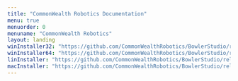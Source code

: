 ```yaml
---
title: "CommonWealth Robotics Documentation"
menu: true
menuorder: 0
menuname: "CommonWealth Robotics"
layout: landing
winInstaller32: "https://github.com/CommonWealthRobotics/BowlerStudio/releases/download/0.23.0/Windows-32-BowlerStudio-0.23.0.exe"
winInstaller64: "https://github.com/CommonWealthRobotics/BowlerStudio/releases/download/0.23.0/Windows-64-BowlerStudio-0.23.0.exe"
linInstaller: "https://github.com/CommonWealthRobotics/BowlerStudio/releases/download/0.23.0/Ubuntu-BowlerStudio-0.23.0.deb"
macInstaller: "https://github.com/CommonWealthRobotics/BowlerStudio/releases/download/0.23.0/MacOSX-BowlerStudio-0.23.0.zip"
---
```


